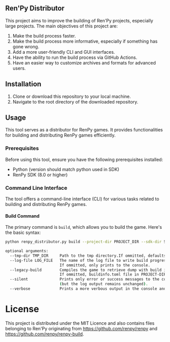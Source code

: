## Ren'Py Distributor
This project aims to improve the building of Ren'Py projects, especially large projects.
The main objectives of this project are:
1. Make the build process faster.
2. Make the build process more informative, especially if something has gone wrong.
3. Add a more user-friendly CLI and GUI interfaces.
4. Have the ability to run the build process via GitHub Actions.
5. Have an easier way to customize archives and formats for advanced users.

## Installation

1. Clone or download this repository to your local machine.
2. Navigate to the root directory of the downloaded repository.

## Usage

This tool serves as a distributor for RenPy games. It provides functionalities for building and distributing RenPy games efficiently.

### Prerequisites

Before using this tool, ensure you have the following prerequisites installed:

- Python (version should match python used in SDK)
- RenPy SDK (8.0 or higher)

### Command Line Interface

The tool offers a command-line interface (CLI) for various tasks related to building and distributing RenPy games.

#### Build Command

The primary command is `build`, which allows you to build the game. Here's the basic syntax:

```bash
python renpy_distributor.py build --project-dir PROJECT_DIR --sdk-dir SDK_DIR [options] [build_packages...]

optional arguments:
  --tmp-dir TMP_DIR     Path to the tmp directory.If ommitted, defaults to SDK-DIR/tmp.
  --log-file LOG_FILE   The name of the log file to write build progress.
                        If ommitted, only prints to the console.
  --legacy-build        Compiles the game to retrieve dump with build info.
                        If ommitted, buildinfo.toml file in PROJECT-DIR is expected to exist.
  --silent              Prints only error or success messages to the console
                        (but the log output remains unchanged).
  --verbose             Prints a more verbous output in the console and log.
```

# License
This project is distributed under the MIT Licence and also contains files belonging to
Ren'Py originating from https://github.com/renpy/renpy and https://github.com/renpy/renpy-build.
